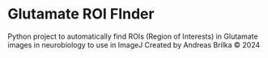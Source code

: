 # Glutamate ROI FInder
Python project to automatically find ROIs (Region of Interests) in Glutamate images in neurobiology to use in ImageJ
Created by Andreas Brilka © 2024